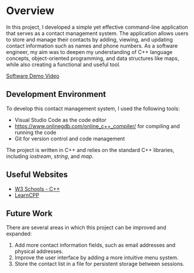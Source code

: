 # Overview

In this project, I developed a simple yet effective command-line application that serves as a contact management system. The application allows users to store and manage their contacts by adding, viewing, and updating contact information such as names and phone numbers. As a software engineer, my aim was to deepen my understanding of C++ language concepts, object-oriented programming, and data structures like maps, while also creating a functional and useful tool.

[Software Demo Video](https://www.loom.com/share/bef9fd3b5e854b9ab07239e5d0637f03)

## Development Environment

To develop this contact management system, I used the following tools:

- Visual Studio Code as the code editor
- https://www.onlinegdb.com/online_c++_compiler/ for compiling and running the code
- Git for version control and code management

The project is written in C++ and relies on the standard C++ libraries, including _iostream_, _string_, and _map_.

## Useful Websites

- [W3 Schools - C++](https://www.w3schools.com/cpp/)
- [LearnCPP](https://www.learncpp.com/)

## Future Work

There are several areas in which this project can be improved and expanded:

1. Add more contact information fields, such as email addresses and physical addresses.
2. Improve the user interface by adding a more intuitive menu system.
3. Store the contact list in a file for persistent storage between sessions.
